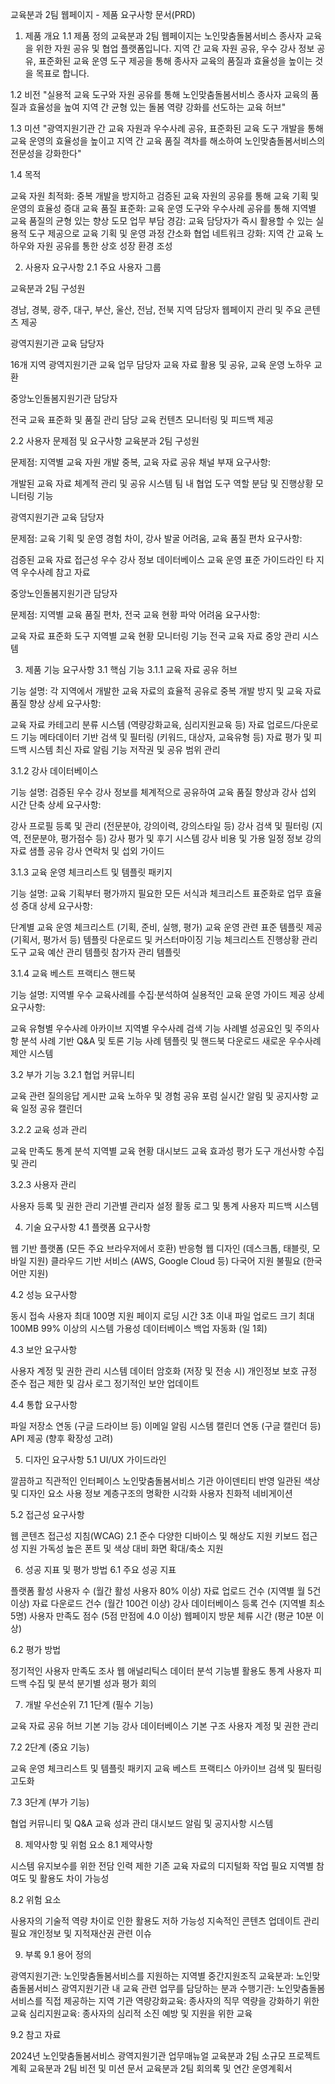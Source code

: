 교육분과 2팀 웹페이지 - 제품 요구사항 문서(PRD)


1. 제품 개요
1.1 제품 정의
교육분과 2팀 웹페이지는 노인맞춤돌봄서비스 종사자 교육을 위한 자원 공유 및 협업 플랫폼입니다. 지역 간 교육 자원 공유, 우수 강사 정보 공유, 표준화된 교육 운영 도구 제공을 통해 종사자 교육의 품질과 효율성을 높이는 것을 목표로 합니다.

1.2 비전
"실용적 교육 도구와 자원 공유를 통해 노인맞춤돌봄서비스 종사자 교육의 품질과 효율성을 높여 지역 간 균형 있는 돌봄 역량 강화를 선도하는 교육 허브"

1.3 미션
"광역지원기관 간 교육 자원과 우수사례 공유, 표준화된 교육 도구 개발을 통해 교육 운영의 효율성을 높이고 지역 간 교육 품질 격차를 해소하여 노인맞춤돌봄서비스의 전문성을 강화한다"

1.4 목적

교육 자원 최적화: 중복 개발을 방지하고 검증된 교육 자원의 공유를 통해 교육 기획 및 운영의 효율성 증대
교육 품질 표준화: 교육 운영 도구와 우수사례 공유를 통해 지역별 교육 품질의 균형 있는 향상 도모
업무 부담 경감: 교육 담당자가 즉시 활용할 수 있는 실용적 도구 제공으로 교육 기획 및 운영 과정 간소화
협업 네트워크 강화: 지역 간 교육 노하우와 자원 공유를 통한 상호 성장 환경 조성

2. 사용자 요구사항
2.1 주요 사용자 그룹

교육분과 2팀 구성원

경남, 경북, 광주, 대구, 부산, 울산, 전남, 전북 지역 담당자
웹페이지 관리 및 주요 콘텐츠 제공


광역지원기관 교육 담당자

16개 지역 광역지원기관 교육 업무 담당자
교육 자료 활용 및 공유, 교육 운영 노하우 교환


중앙노인돌봄지원기관 담당자

전국 교육 표준화 및 품질 관리 담당
교육 컨텐츠 모니터링 및 피드백 제공


2.2 사용자 문제점 및 요구사항
교육분과 2팀 구성원

문제점: 지역별 교육 자원 개발 중복, 교육 자료 공유 채널 부재
요구사항:

개발된 교육 자료 체계적 관리 및 공유 시스템
팀 내 협업 도구
역할 분담 및 진행상황 모니터링 기능


광역지원기관 교육 담당자

문제점: 교육 기획 및 운영 경험 차이, 강사 발굴 어려움, 교육 품질 편차
요구사항:

검증된 교육 자료 접근성
우수 강사 정보 데이터베이스
교육 운영 표준 가이드라인
타 지역 우수사례 참고 자료


중앙노인돌봄지원기관 담당자

문제점: 지역별 교육 품질 편차, 전국 교육 현황 파악 어려움
요구사항:

교육 자료 표준화 도구
지역별 교육 현황 모니터링 기능
전국 교육 자료 중앙 관리 시스템



3. 제품 기능 요구사항
3.1 핵심 기능
3.1.1 교육 자료 공유 허브

기능 설명: 각 지역에서 개발한 교육 자료의 효율적 공유로 중복 개발 방지 및 교육 자료 품질 향상
상세 요구사항:

교육 자료 카테고리 분류 시스템 (역량강화교육, 심리지원교육 등)
자료 업로드/다운로드 기능
메타데이터 기반 검색 및 필터링 (키워드, 대상자, 교육유형 등)
자료 평가 및 피드백 시스템
최신 자료 알림 기능
저작권 및 공유 범위 관리



3.1.2 강사 데이터베이스

기능 설명: 검증된 우수 강사 정보를 체계적으로 공유하여 교육 품질 향상과 강사 섭외 시간 단축
상세 요구사항:

강사 프로필 등록 및 관리 (전문분야, 강의이력, 강의스타일 등)
강사 검색 및 필터링 (지역, 전문분야, 평가점수 등)
강사 평가 및 후기 시스템
강사 비용 및 가용 일정 정보
강의 자료 샘플 공유
강사 연락처 및 섭외 가이드



3.1.3 교육 운영 체크리스트 및 템플릿 패키지

기능 설명: 교육 기획부터 평가까지 필요한 모든 서식과 체크리스트 표준화로 업무 효율성 증대
상세 요구사항:

단계별 교육 운영 체크리스트 (기획, 준비, 실행, 평가)
교육 운영 관련 표준 템플릿 제공 (기획서, 평가서 등)
템플릿 다운로드 및 커스터마이징 기능
체크리스트 진행상황 관리 도구
교육 예산 관리 템플릿
참가자 관리 템플릿



3.1.4 교육 베스트 프랙티스 핸드북

기능 설명: 지역별 우수 교육사례를 수집·분석하여 실용적인 교육 운영 가이드 제공
상세 요구사항:

교육 유형별 우수사례 아카이브
지역별 우수사례 검색 기능
사례별 성공요인 및 주의사항 분석
사례 기반 Q&A 및 토론 기능
사례 템플릿 및 핸드북 다운로드
새로운 우수사례 제안 시스템



3.2 부가 기능
3.2.1 협업 커뮤니티

교육 관련 질의응답 게시판
교육 노하우 및 경험 공유 포럼
실시간 알림 및 공지사항
교육 일정 공유 캘린더

3.2.2 교육 성과 관리

교육 만족도 통계 분석
지역별 교육 현황 대시보드
교육 효과성 평가 도구
개선사항 수집 및 관리

3.2.3 사용자 관리

사용자 등록 및 권한 관리
기관별 관리자 설정
활동 로그 및 통계
사용자 피드백 시스템

4. 기술 요구사항
4.1 플랫폼 요구사항

웹 기반 플랫폼 (모든 주요 브라우저에서 호환)
반응형 웹 디자인 (데스크톱, 태블릿, 모바일 지원)
클라우드 기반 서비스 (AWS, Google Cloud 등)
다국어 지원 불필요 (한국어만 지원)

4.2 성능 요구사항

동시 접속 사용자 최대 100명 지원
페이지 로딩 시간 3초 이내
파일 업로드 크기 최대 100MB
99% 이상의 시스템 가용성
데이터베이스 백업 자동화 (일 1회)

4.3 보안 요구사항

사용자 계정 및 권한 관리 시스템
데이터 암호화 (저장 및 전송 시)
개인정보 보호 규정 준수
접근 제한 및 감사 로그
정기적인 보안 업데이트

4.4 통합 요구사항

파일 저장소 연동 (구글 드라이브 등)
이메일 알림 시스템
캘린더 연동 (구글 캘린더 등)
API 제공 (향후 확장성 고려)

5. 디자인 요구사항
5.1 UI/UX 가이드라인

깔끔하고 직관적인 인터페이스
노인맞춤돌봄서비스 기관 아이덴티티 반영
일관된 색상 및 디자인 요소 사용
정보 계층구조의 명확한 시각화
사용자 친화적 네비게이션

5.2 접근성 요구사항

웹 콘텐츠 접근성 지침(WCAG) 2.1 준수
다양한 디바이스 및 해상도 지원
키보드 접근성 지원
가독성 높은 폰트 및 색상 대비
화면 확대/축소 지원

6. 성공 지표 및 평가 방법
6.1 주요 성공 지표

플랫폼 활성 사용자 수 (월간 활성 사용자 80% 이상)
자료 업로드 건수 (지역별 월 5건 이상)
자료 다운로드 건수 (월간 100건 이상)
강사 데이터베이스 등록 건수 (지역별 최소 5명)
사용자 만족도 점수 (5점 만점에 4.0 이상)
웹페이지 방문 체류 시간 (평균 10분 이상)

6.2 평가 방법

정기적인 사용자 만족도 조사
웹 애널리틱스 데이터 분석
기능별 활용도 통계
사용자 피드백 수집 및 분석
분기별 성과 평가 회의

7. 개발 우선순위
7.1 1단계 (필수 기능)

교육 자료 공유 허브 기본 기능
강사 데이터베이스 기본 구조
사용자 계정 및 권한 관리

7.2 2단계 (중요 기능)

교육 운영 체크리스트 및 템플릿 패키지
교육 베스트 프랙티스 아카이브
검색 및 필터링 고도화

7.3 3단계 (부가 기능)

협업 커뮤니티 및 Q&A
교육 성과 관리 대시보드
알림 및 공지사항 시스템

8. 제약사항 및 위험 요소
8.1 제약사항

시스템 유지보수를 위한 전담 인력 제한
기존 교육 자료의 디지털화 작업 필요
지역별 참여도 및 활용도 차이 가능성

8.2 위험 요소

사용자의 기술적 역량 차이로 인한 활용도 저하 가능성
지속적인 콘텐츠 업데이트 관리 필요
개인정보 및 지적재산권 관련 이슈

9. 부록
9.1 용어 정의

광역지원기관: 노인맞춤돌봄서비스를 지원하는 지역별 중간지원조직
교육분과: 노인맞춤돌봄서비스 광역지원기관 내 교육 관련 업무를 담당하는 분과
수행기관: 노인맞춤돌봄서비스를 직접 제공하는 지역 기관
역량강화교육: 종사자의 직무 역량을 강화하기 위한 교육
심리지원교육: 종사자의 심리적 소진 예방 및 지원을 위한 교육

9.2 참고 자료

2024년 노인맞춤돌봄서비스 광역지원기관 업무매뉴얼
교육분과 2팀 소규모 프로젝트 계획
교육분과 2팀 비전 및 미션 문서
교육분과 2팀 회의록 및 연간 운영계획서